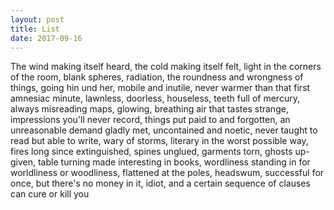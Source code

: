 ```yaml
---
layout: post
title: List
date: 2017-09-16
---
```

The wind making itself heard, the cold making itself felt, light in the corners of the room, blank spheres, radiation, the roundness and wrongness of things, going hin und her, mobile and inutile, never warmer than that first amnesiac minute, lawnless, doorless, houseless, teeth full of mercury, always misreading maps, glowing, breathing air that tastes strange, impressions you'll never record, things put paid to and forgotten, an unreasonable demand gladly met, uncontained and noetic, never taught to read but able to write, wary of storms, literary in the worst possible way, fires long since extinguished, spines unglued, garments torn, ghosts up-given, table turning made interesting in books, wordliness standing in for worldliness or woodliness, flattened at the poles, headswum, successful for once, but there's no money in it, idiot, and a certain sequence of clauses can cure or kill you
